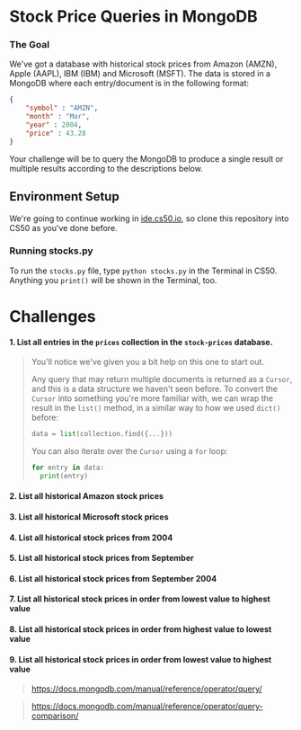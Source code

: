 # Stock Price Queries in MongoDB

### The Goal

We've got a database with historical stock prices from Amazon (AMZN), Apple (AAPL), IBM (IBM) and Microsoft (MSFT). The data is stored in a MongoDB where each entry/document is in the following format:

```json
{
	"symbol" : "AMZN",
	"month" : "Mar",
	"year" : 2004,
	"price" : 43.28
}

```

Your challenge will be to query the MongoDB to produce a single result or multiple results according to the descriptions below.

## Environment Setup

We're going to continue working in [ide.cs50.io](https://ide.cs50.io), so clone this repository into CS50 as you've done before.

### Running stocks.py

To run the `stocks.py` file, type `python stocks.py` in the Terminal in CS50. Anything you `print()` will be shown in the Terminal, too.

# Challenges

#### 1. List all entries in the `prices` collection in the `stock-prices` database.

> You'll notice we've given you a bit help on this one to start out.
> 
> Any query that may return multiple documents is returned as a `Cursor`, and this is a data structure we haven't seen before. To convert the `Cursor` into something you're more familiar with, we can wrap the result in the `list()` method, in a similar way to how we used `dict()` before:
>
> ```python
> data = list(collection.find({...}))
> ```
>
> You can also iterate over the `Cursor` using a `for` loop:
>
> ```python
> for entry in data:
> 	print(entry)
> ```

#### 2. List all historical Amazon stock prices

#### 3. List all historical Microsoft stock prices

#### 4. List all historical stock prices from 2004

#### 5. List all historical stock prices from September

#### 6. List all historical stock prices from September 2004

#### 7. List all historical stock prices in order from lowest value to highest value

#### 8. List all historical stock prices in order from highest value to lowest value

#### 9. List all historical stock prices in order from lowest value to highest value


> https://docs.mongodb.com/manual/reference/operator/query/

> https://docs.mongodb.com/manual/reference/operator/query-comparison/